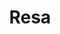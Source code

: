 ---
title: Resa
layout: layouts/article.liquid
permalink: /ja/international-students/travel.html
tags: international-students
sideNavOrder: 6
---